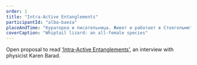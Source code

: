 ```yaml
---
order: 1
title: "Intra-Active Entanglements"
participantId: "alba-baeza"
placeAndTime: "Кураторка и писательница. Живет и работает в Стокгольме"
coverCaption: "Whiptail lizard: an all-female species"
---
```


Open proposal to read [‘Intra-Active Entanglements’](https://www.researchgate.net/publication/267863856_Intra-active_entanglements_an_interview_with_Karen_Barad), an interview with physicist Karen Barad.
